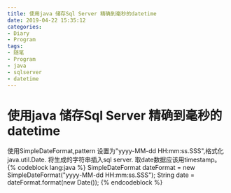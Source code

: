 ```yaml
---
title: 使用java 储存Sql Server 精确到毫秒的datetime
date: 2019-04-22 15:35:12
categories:
- Diary
- Program
tags:
- 随笔
- Program
- java
- sqlserver
- datetime
---
```

# 使用java 储存Sql Server 精确到毫秒的datetime
使用SimpleDateFormat,pattern 设置为"yyyy-MM-dd HH:mm:ss.SSS",格式化java.util.Date.
将生成的字符串插入sql server.
取date数据应该用timestamp。
{% codeblock lang:java %}
SimpleDateFormat dateFormat = new SimpleDateFormat("yyyy-MM-dd HH:mm:ss.SSS");
String date = dateFormat.format(new Date());
{% endcodeblock %}
